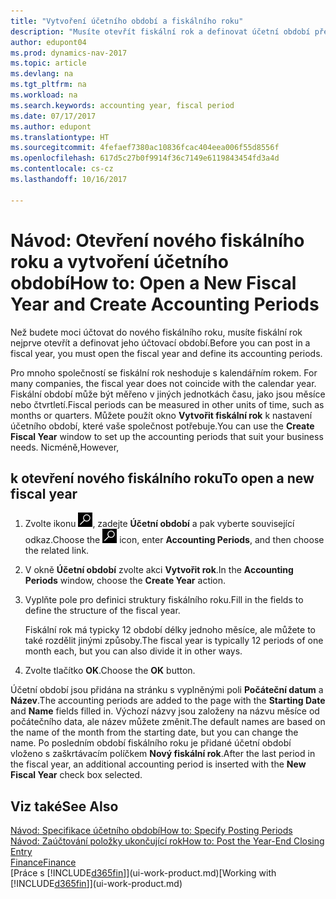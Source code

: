```yaml
---
title: "Vytvoření účetního období a fiskálního roku"
description: "Musíte otevřít fiskální rok a definovat účetní období předtím, než můžete zaúčtovat fiskální rok."
author: edupont04
ms.prod: dynamics-nav-2017
ms.topic: article
ms.devlang: na
ms.tgt_pltfrm: na
ms.workload: na
ms.search.keywords: accounting year, fiscal period
ms.date: 07/17/2017
ms.author: edupont
ms.translationtype: HT
ms.sourcegitcommit: 4fefaef7380ac10836fcac404eea006f55d8556f
ms.openlocfilehash: 617d5c27b0f9914f36c7149e6119843454fd3a4d
ms.contentlocale: cs-cz
ms.lasthandoff: 10/16/2017

---
```

# <a name="how-to-open-a-new-fiscal-year-and-create-accounting-periods"></a><span data-ttu-id="06481-103">Návod: Otevření nového fiskálního roku a vytvoření účetního období</span><span class="sxs-lookup"><span data-stu-id="06481-103">How to: Open a New Fiscal Year and Create Accounting Periods</span></span>
<span data-ttu-id="06481-104">Než budete moci účtovat do nového fiskálního roku, musíte fiskální rok nejprve otevřít a definovat jeho účtovací období.</span><span class="sxs-lookup"><span data-stu-id="06481-104">Before you can post in a fiscal year, you must open the fiscal year and define its accounting periods.</span></span>  

<span data-ttu-id="06481-105">Pro mnoho společností se fiskální rok neshoduje s kalendářním rokem. </span><span class="sxs-lookup"><span data-stu-id="06481-105">For many companies, the fiscal year does not coincide with the calendar year.</span></span> <span data-ttu-id="06481-106">Fiskální období může být měřeno v jiných jednotkách času, jako jsou měsíce nebo čtvrtletí.</span><span class="sxs-lookup"><span data-stu-id="06481-106">Fiscal periods can be measured in other units of time, such as months or quarters.</span></span> <span data-ttu-id="06481-107">Můžete použít okno **Vytvořit fiskální rok** k nastavení účetního období, které vaše společnost potřebuje.</span><span class="sxs-lookup"><span data-stu-id="06481-107">You can use the **Create Fiscal Year** window to set up the accounting periods that suit your business needs.</span></span> <span data-ttu-id="06481-108">Nicméně,</span><span class="sxs-lookup"><span data-stu-id="06481-108">However,</span></span>   

## <a name="to-open-a-new-fiscal-year"></a><span data-ttu-id="06481-109">k otevření nového fiskálního roku</span><span class="sxs-lookup"><span data-stu-id="06481-109">To open a new fiscal year</span></span>
1. <span data-ttu-id="06481-110">Zvolte ikonu ![Vyhledat stránku nebo sestavu](media/ui-search/search_small.png "Ikona Vyhledat stránku nebo sestavu"), zadejte **Účetní období** a pak vyberte související odkaz.</span><span class="sxs-lookup"><span data-stu-id="06481-110">Choose the ![Search for Page or Report](media/ui-search/search_small.png "Search for Page or Report icon") icon, enter **Accounting Periods**, and then choose the related link.</span></span>
2. <span data-ttu-id="06481-111">V okně **Účetní období** zvolte akci **Vytvořit rok**.</span><span class="sxs-lookup"><span data-stu-id="06481-111">In the **Accounting Periods** window, choose the **Create Year** action.</span></span>
3. <span data-ttu-id="06481-112">Vyplňte pole pro definici struktury fiskálního roku.</span><span class="sxs-lookup"><span data-stu-id="06481-112">Fill in the fields to define the structure of the fiscal year.</span></span>

    <span data-ttu-id="06481-113">Fiskální rok má typicky 12 období délky jednoho měsíce, ale můžete to také rozdělit jinými způsoby.</span><span class="sxs-lookup"><span data-stu-id="06481-113">The fiscal year is typically 12 periods of one month each, but you can also divide it in other ways.</span></span>
4. <span data-ttu-id="06481-114">Zvolte tlačítko **OK**.</span><span class="sxs-lookup"><span data-stu-id="06481-114">Choose the **OK** button.</span></span>

<span data-ttu-id="06481-115">Účetní období jsou přidána na stránku s vyplněnými poli **Počáteční datum** a **Název**.</span><span class="sxs-lookup"><span data-stu-id="06481-115">The accounting periods are added to the page with the **Starting Date** and **Name** fields filled in.</span></span> <span data-ttu-id="06481-116">Výchozí názvy jsou založeny na názvu měsíce od počátečního data, ale název můžete změnit.</span><span class="sxs-lookup"><span data-stu-id="06481-116">The default names are based on the name of the month from the starting date, but you can change the name.</span></span> <span data-ttu-id="06481-117">Po posledním období fiskálního roku je přidané účetní období vloženo s zaškrtávacím políčkem **Nový fiskální rok**.</span><span class="sxs-lookup"><span data-stu-id="06481-117">After the last period in the fiscal year, an additional accounting period is inserted with the **New Fiscal Year** check box selected.</span></span>  


## <a name="see-also"></a><span data-ttu-id="06481-118">Viz také</span><span class="sxs-lookup"><span data-stu-id="06481-118">See Also</span></span>
[<span data-ttu-id="06481-119">Návod: Specifikace účetního období</span><span class="sxs-lookup"><span data-stu-id="06481-119">How to: Specify Posting Periods</span></span>](finance-how-specify-posting-periods.md)  
[<span data-ttu-id="06481-120">Návod: Zaúčtování položky ukončující rok</span><span class="sxs-lookup"><span data-stu-id="06481-120">How to: Post the Year-End Closing Entry</span></span>](year-how-post-year-end-close-entry.md)  
[<span data-ttu-id="06481-121">Finance</span><span class="sxs-lookup"><span data-stu-id="06481-121">Finance</span></span>](finance.md)  
<span data-ttu-id="06481-122">[Práce s [!INCLUDE[d365fin](includes/d365fin_md.md)]](ui-work-product.md)</span><span class="sxs-lookup"><span data-stu-id="06481-122">[Working with [!INCLUDE[d365fin](includes/d365fin_md.md)]](ui-work-product.md)</span></span>

